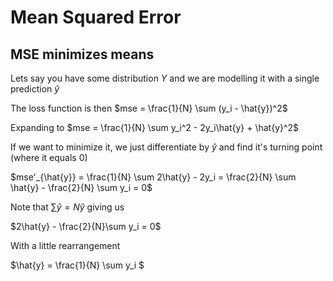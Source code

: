 # Mean Squared Error

## MSE minimizes means

Lets say you have some distribution $Y$ and we are modelling it with a single prediction $\hat{y}$

The loss function is then $mse = \frac{1}{N} \sum (y_i - \hat{y})^2$

Expanding to $mse = \frac{1}{N} \sum y_i^2 - 2y_i\hat{y} + \hat{y}^2$

If we want to minimize it, we just differentiate by $\hat{y}$ and find it's turning point (where it equals 0) 

$mse'_{\hat{y}} = \frac{1}{N} \sum 2\hat{y} - 2y_i = \frac{2}{N} \sum \hat{y} - \frac{2}{N} \sum y_i = 0$

Note that $\sum \hat{y} = N\hat{y}$ giving us 

$2\hat{y} - \frac{2}{N}\sum y_i = 0$

With a little rearrangement 

$\hat{y} = \frac{1}{N} \sum y_i $

